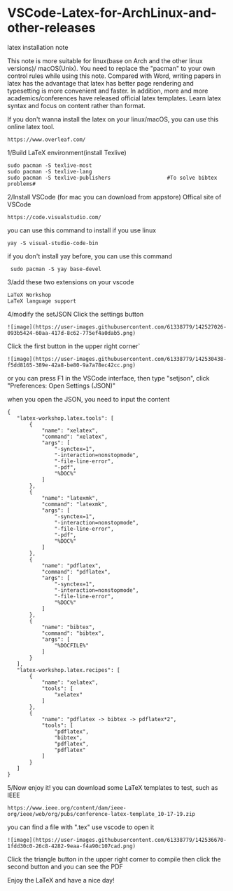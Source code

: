 # VSCode-Latex-for-ArchLinux-and-other-releases
latex installation note

This note is more suitable for linux(base on Arch and the other linux versions)/ macOS(Unix). You need to replace the "pacman" to your own control rules while using this note. 
Compared with Word, writing papers in latex has the advantage that latex has better page rendering and typesetting is more convenient and faster. In addition, more and more academics/conferences have released official latex templates. Learn latex syntax and focus on content rather than format.

If you don't wanna install the latex on your linux/macOS, you can use this online latex tool.
```
https://www.overleaf.com/
```
1/Build LaTeX environment(install Texlive)
```
sudo pacman -S texlive-most
sudo pacman -S texlive-lang
sudo pacman -S texlive-publishers                  #To solve bibtex problems#
```
2/Install VSCode (for mac you can download from appstore)
Offical site of VSCode
```
https://code.visualstudio.com/
```
you can use this command to install if you use linux
```
yay -S visual-studio-code-bin
```
if you don't install yay before, you can use this command
```
 sudo pacman -S yay base-devel 
 ```
 3/add these two extensions on your vscode
 ```
 LaTeX Workshop
 LaTeX language support
 ```
 4/modify the setJSON
Click the settings button
 ```
 ![image](https://user-images.githubusercontent.com/61338779/142527026-093b5424-60aa-417d-8c62-775ef4a0dab5.png)
 ```
 Click the first button in the upper right corner`
 
 ```
 ![image](https://user-images.githubusercontent.com/61338779/142530438-f5dd8165-389e-42a8-be80-9a7a78ec42cc.png)
 ```
 
 or you can press F1 in the VSCode interface, then type "setjson", click "Preferences: Open Settings (JSON)"
 
 when you open the JSON, you need to input the content
 ```
 {   
    "latex-workshop.latex.tools": [
        {
            "name": "xelatex",
            "command": "xelatex",
            "args": [
                "-synctex=1",
                "-interaction=nonstopmode",
                "-file-line-error",
                "-pdf",
                "%DOC%"
            ]
        },
        {
            "name": "latexmk",
            "command": "latexmk",
            "args": [
                "-synctex=1",
                "-interaction=nonstopmode",
                "-file-line-error",
                "-pdf",
                "%DOC%"
            ]
        },
        {
            "name": "pdflatex",
            "command": "pdflatex",
            "args": [
                "-synctex=1",
                "-interaction=nonstopmode",
                "-file-line-error",
                "%DOC%"
            ]
        },
        {
            "name": "bibtex",
            "command": "bibtex",
            "args": [
                "%DOCFILE%"
            ]
        }
    ],
    "latex-workshop.latex.recipes": [
        {
            "name": "xelatex",
            "tools": [
                "xelatex"
            ]
        },
        {
            "name": "pdflatex -> bibtex -> pdflatex*2",
            "tools": [
                "pdflatex",
                "bibtex",
                "pdflatex",
                "pdflatex"
            ]
        }
    ]
}
```
5/Now enjoy it!
you can download some LaTeX templates to test, such as IEEE
```
https://www.ieee.org/content/dam/ieee-org/ieee/web/org/pubs/conference-latex-template_10-17-19.zip
```
you can find a file with ".tex"
use vscode to open it
```
![image](https://user-images.githubusercontent.com/61338779/142536670-1fdd30c0-26c8-4282-9eaa-f4a90c107cad.png)

```
Click the triangle button in the upper right corner to compile
then click the second button and you can see the PDF

Enjoy the LaTeX and have a nice day!
 
 
 
